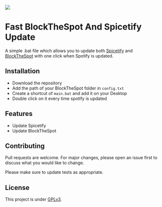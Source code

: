 ![](https://img.shields.io/github/repo-size/Darkempire78/Fast-BlockTheSpot-And-Spicetify-Update)

# Fast BlockTheSpot And Spicetify Update

A simple .bat file which allows you to update both [Spicetify](https://github.com/khanhas/spicetify-cli) and [BlockTheSpot](https://github.com/mrpond/BlockTheSpot) with one click when Spotify is updated.

## Installation

* Download the repository
* Add the path of your BlockTheSpot folder in `config.txt`
* Create a shortcut of `main.bat` and add it on your Desktop
* Double click on it every time spotify is updated

## Features

* Update Spicetify 
* Update BlockTheSpot

## Contributing

Pull requests are welcome. For major changes, please open an issue first to discuss what you would like to change.

Please make sure to update tests as appropriate.

## License

This project is under [GPLv3](https://github.com/Darkempire78/Raid-Protect-Discord-Bot/blob/master/LICENSE).